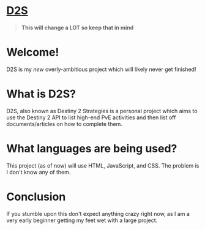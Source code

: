 # [D2S](charmacost.github.io/D2S)
>**This will change a LOT so keep that in mind**

# Welcome! 
D2S is my *new* overly-ambitious project which will likely never get finished!

# What is D2S?
D2S, also known as Destiny 2 Strategies is a personal project which aims to use the Destiny 2 API to list high-end PvE activities and then list off documents/articles on how to complete them.

# What languages are being used?
This project (as of now) will use HTML, JavaScript, and CSS. The problem is I don't know any of them.

# Conclusion
If you stumble upon this don't expect anything crazy right now, as I am a very early beginner getting my feet wet with a large project.
